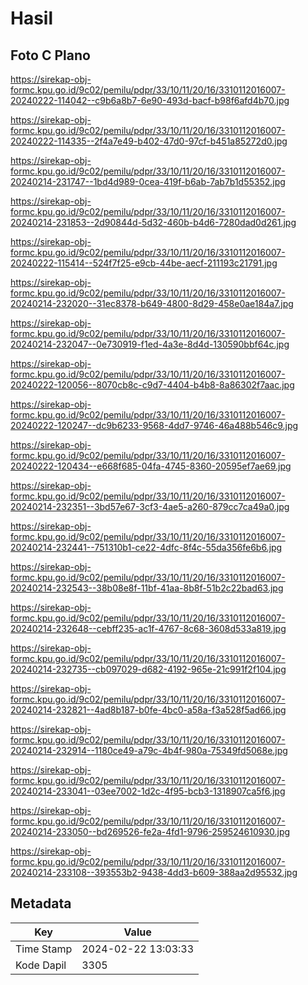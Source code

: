 # Hasil

## Foto C Plano

https://sirekap-obj-formc.kpu.go.id/9c02/pemilu/pdpr/33/10/11/20/16/3310112016007-20240222-114042--c9b6a8b7-6e90-493d-bacf-b98f6afd4b70.jpg

https://sirekap-obj-formc.kpu.go.id/9c02/pemilu/pdpr/33/10/11/20/16/3310112016007-20240222-114335--2f4a7e49-b402-47d0-97cf-b451a85272d0.jpg

https://sirekap-obj-formc.kpu.go.id/9c02/pemilu/pdpr/33/10/11/20/16/3310112016007-20240214-231747--1bd4d989-0cea-419f-b6ab-7ab7b1d55352.jpg

https://sirekap-obj-formc.kpu.go.id/9c02/pemilu/pdpr/33/10/11/20/16/3310112016007-20240214-231853--2d90844d-5d32-460b-b4d6-7280dad0d261.jpg

https://sirekap-obj-formc.kpu.go.id/9c02/pemilu/pdpr/33/10/11/20/16/3310112016007-20240222-115414--524f7f25-e9cb-44be-aecf-211193c21791.jpg

https://sirekap-obj-formc.kpu.go.id/9c02/pemilu/pdpr/33/10/11/20/16/3310112016007-20240214-232020--31ec8378-b649-4800-8d29-458e0ae184a7.jpg

https://sirekap-obj-formc.kpu.go.id/9c02/pemilu/pdpr/33/10/11/20/16/3310112016007-20240214-232047--0e730919-f1ed-4a3e-8d4d-130590bbf64c.jpg

https://sirekap-obj-formc.kpu.go.id/9c02/pemilu/pdpr/33/10/11/20/16/3310112016007-20240222-120056--8070cb8c-c9d7-4404-b4b8-8a86302f7aac.jpg

https://sirekap-obj-formc.kpu.go.id/9c02/pemilu/pdpr/33/10/11/20/16/3310112016007-20240222-120247--dc9b6233-9568-4dd7-9746-46a488b546c9.jpg

https://sirekap-obj-formc.kpu.go.id/9c02/pemilu/pdpr/33/10/11/20/16/3310112016007-20240222-120434--e668f685-04fa-4745-8360-20595ef7ae69.jpg

https://sirekap-obj-formc.kpu.go.id/9c02/pemilu/pdpr/33/10/11/20/16/3310112016007-20240214-232351--3bd57e67-3cf3-4ae5-a260-879cc7ca49a0.jpg

https://sirekap-obj-formc.kpu.go.id/9c02/pemilu/pdpr/33/10/11/20/16/3310112016007-20240214-232441--751310b1-ce22-4dfc-8f4c-55da356fe6b6.jpg

https://sirekap-obj-formc.kpu.go.id/9c02/pemilu/pdpr/33/10/11/20/16/3310112016007-20240214-232543--38b08e8f-11bf-41aa-8b8f-51b2c22bad63.jpg

https://sirekap-obj-formc.kpu.go.id/9c02/pemilu/pdpr/33/10/11/20/16/3310112016007-20240214-232648--cebff235-ac1f-4767-8c68-3608d533a819.jpg

https://sirekap-obj-formc.kpu.go.id/9c02/pemilu/pdpr/33/10/11/20/16/3310112016007-20240214-232735--cb097029-d682-4192-965e-21c991f2f104.jpg

https://sirekap-obj-formc.kpu.go.id/9c02/pemilu/pdpr/33/10/11/20/16/3310112016007-20240214-232821--4ad8b187-b0fe-4bc0-a58a-f3a528f5ad66.jpg

https://sirekap-obj-formc.kpu.go.id/9c02/pemilu/pdpr/33/10/11/20/16/3310112016007-20240214-232914--1180ce49-a79c-4b4f-980a-75349fd5068e.jpg

https://sirekap-obj-formc.kpu.go.id/9c02/pemilu/pdpr/33/10/11/20/16/3310112016007-20240214-233041--03ee7002-1d2c-4f95-bcb3-1318907ca5f6.jpg

https://sirekap-obj-formc.kpu.go.id/9c02/pemilu/pdpr/33/10/11/20/16/3310112016007-20240214-233050--bd269526-fe2a-4fd1-9796-259524610930.jpg

https://sirekap-obj-formc.kpu.go.id/9c02/pemilu/pdpr/33/10/11/20/16/3310112016007-20240214-233108--393553b2-9438-4dd3-b609-388aa2d95532.jpg


## Metadata

| Key        | Value               |
| ---------- | ------------------- |
| Time Stamp | 2024-02-22 13:03:33 |
| Kode Dapil | 3305                |




